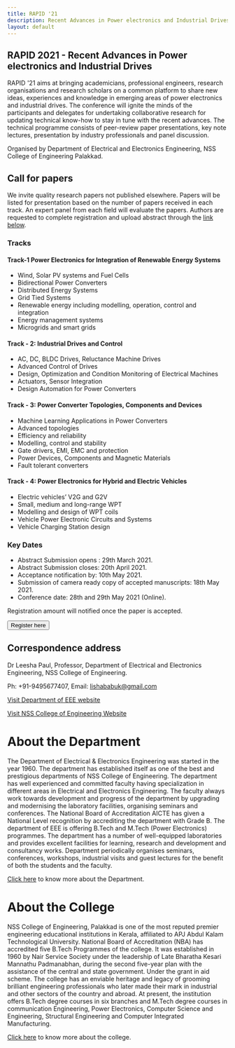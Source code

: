 ```yaml
---
title: RAPID '21
description: Recent Advances in Power electronics and Industrial Drives
layout: default
---
```


## RAPID 2021 - Recent Advances in Power electronics and Industrial Drives

RAPID '21 aims at bringing academicians, professional engineers, research organisations and research scholars on a common platform to share new ideas, experiences and knowledge in emerging areas of power electronics and industrial drives. The conference will ignite the minds of the participants and delegates for undertaking collaborative research for updating technical know-how to stay in tune with the recent advances. The technical programme consists of peer-review paper presentations, key note lectures, presentation by industry professionals and panel discussion.

Organised by Department of Electrical and Electronics Engineering, NSS College of Engineering Palakkad.

## Call for papers

We invite quality research papers not published elsewhere. Papers will be listed for presentation based on the number of papers received in each track. An expert panel from each field will evaluate the papers. Authors are requested to complete registration and upload abstract through the [link below](https://forms.gle/SG2WgFsVyH9woUqD7).

### Tracks

#### Track-1 Power Electronics for Integration of Renewable Energy Systems 
- Wind, Solar PV systems and Fuel Cells
- Bidirectional Power Converters
- Distributed Energy Systems
- Grid Tied Systems
- Renewable energy including modelling, operation, control and integration
- Energy management systems
- Microgrids and smart grids

#### Track - 2: Industrial Drives and Control
- AC, DC, BLDC Drives, Reluctance Machine Drives
- Advanced Control of Drives
- Design, Optimization and Condition Monitoring of Electrical Machines
- Actuators, Sensor Integration
- Design Automation for Power Converters

#### Track - 3: Power Converter Topologies, Components and Devices
- Machine Learning Applications in Power Converters
- Advanced topologies
- Efficiency and reliability
- Modelling, control and stability
- Gate drivers, EMI, EMC and protection
- Power Devices, Components and Magnetic Materials
- Fault tolerant converters

#### Track - 4: Power Electronics for Hybrid and Electric Vehicles
- Electric vehicles’ V2G and G2V 
- Small, medium and long-range WPT
- Modelling and design of WPT coils
- Vehicle Power Electronic Circuits and Systems
- Vehicle Charging Station design

### Key Dates

- Abstract Submission opens : 29th March 2021.
- Abstract Submission closes: 20th April 2021.
- Acceptance notification by: 10th May 2021.
- Submission of camera ready copy of accepted manuscripts: 18th May 2021.
- Conference date: 28th and 29th May 2021 (Online).

Registration amount will notified once the paper is accepted.


<button name="button" onclick="https://forms.gle/SG2WgFsVyH9woUqD7">Register here</button>

## Correspondence address
Dr Leesha Paul, Professor, 
Department of Electrical and Electronics Engineering,
NSS College of Engineering.

Ph: +91-9495677407, Email: lishababuk@gmail.com

[Visit Department of EEE website](http://nssce.ac.in/dep_eee/index.html)

[Visit NSS College of Engineering Website](http://www.nssce.ac.in/)

# About the Department

The Department of Electrical & Electronics Engineering was started in the year 1960. The department has established itself as one of the best and prestigious departments of NSS College of Engineering. The department has well experienced and committed faculty having specialization in different areas in Electrical and Electronics Engineering. The faculty always work towards development and progress of the department by upgrading and modernising the laboratory facilities, organising seminars and conferences. The National Board of Accreditation AICTE has given a National Level recognition by accrediting the department with Grade B. The department of EEE is offering B.Tech and M.Tech (Power Electronics) programmes. The department has a number of well-equipped laboratories and provides excellent facilities for learning, research and development and consultancy works. Department periodically organises seminars, conferences, workshops, industrial visits and guest lectures for the benefit of both the students and the faculty.

[Click here](http://nssce.ac.in/dep_eee/index.html) to know more about the Department.


# About the College

NSS College of Engineering, Palakkad is one of the most reputed premier engineering educational institutions in Kerala, affiliated to APJ Abdul Kalam Technological University. National Board of Accreditation (NBA) has accredited five B.Tech Programmes of the college. It was established in 1960 by Nair Service Society under the leadership of Late Bharatha Kesari Mannathu Padmanabhan, during the second five-year plan with the assistance of the central and state government. Under the grant in aid scheme. The college has an enviable heritage and legacy of grooming brilliant engineering professionals who later made their mark in industrial and other sectors of the country and abroad. At present, the institution offers B.Tech degree courses in six branches and M.Tech degree courses in communication Engineering, Power Electronics, Computer Science and Engineering, Structural Engineering and Computer Integrated Manufacturing.

[Click here](http://www.nssce.ac.in/) to know more about the college.
